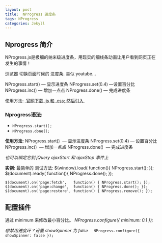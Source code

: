 ```yaml
---
layout: post
title:  NProgress 进度条
tags: NProgress
categories: Jekyll
---
```


## Nprogress 简介
NProgress.js是极细的纳米级进度条，用现实的细线条动画让用户看到网页正在发生的事情！

浏览器 切换页面时候的 进度条. 类似 youtube...

NProgress.start() — 显示进度条
NProgress.set(0.4) —设置百分比
NProgress.inc() — 增加一点点
NProgress.done() — 完成进度条


使用方法: [ 官网下载 .js 和 .css; 然后引入 ][1]


###  Nprogress语法:
- `NProgress.start();`
- `NProgress.done();`


**使用方法:**
NProgress.start()  — 显示进度条
NProgress.set(0.4) — 设置百分比
NProgress.inc()    — 增加一点点
NProgress.done()   — 完成进度条

*也可以绑定它到 jQuery ajaxStart 和 ajaxStop 事件上*


**实例:**
最简单的 测试方法: 
	$(window).load( function(){  NProgress.start();  });
	$(document).ready( function(){      NProgress.done();  });

	$(document).on('page:fetch',   function() { NProgress.start(); });
	$(document).on('page:change',  function() { NProgress.done(); });
	$(document).on('page:restore', function() { NProgress.remove(); });



## 配置插件
通过 minimum 来修改最小百分比。
*NProgress.configure({ minimum: 0.1 });*



*想禁用进度环？设置 showSpinner 为 false*
`  NProgress.configure({ showSpinner: false });`

[1]:	https://github.com/rstacruz/nprogress